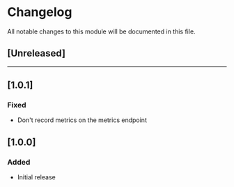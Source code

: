 # Changelog

All notable changes to this module will be documented in this file.

<!--
The format is based on [Keep a Changelog](https://keepachangelog.com/en/1.0.0/)

Types of changes:
* Added
* Changed
* Deprecated
* Removed
* Fixed
* Security
-->

## [Unreleased]
<!--
Include any changes from your merge request in this section with the appropriate change type headers. These will be moved to a version number by a maintainer on release.
-->

---

## [1.0.1]

### Fixed

- Don't record metrics on the metrics endpoint

## [1.0.0]

### Added

- Initial release
